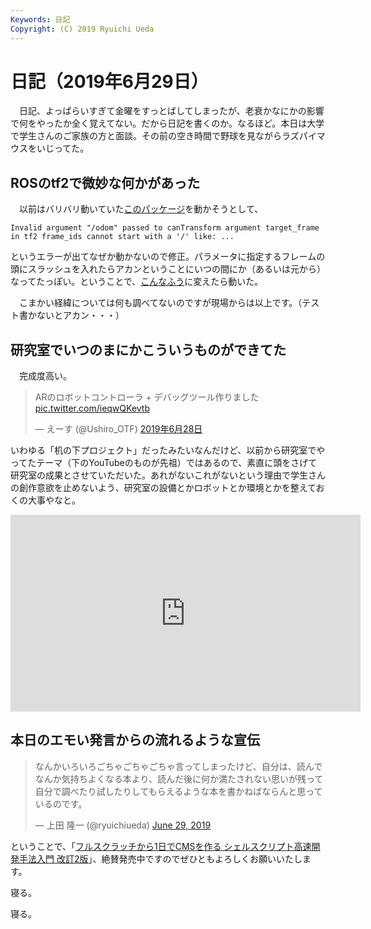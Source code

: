 ```yaml
---
Keywords: 日記
Copyright: (C) 2019 Ryuichi Ueda
---
```


# 日記（2019年6月29日）

　日記、よっぱらいすぎて金曜をすっとばしてしまったが、老衰かなにかの影響で何をやったか全く覚えてない。だから日記を書くのか。なるほど。本日は大学で学生さんのご家族の方と面談。その前の空き時間で野球を見ながらラズパイマウスをいじってた。

## ROSのtf2で微妙な何かがあった

　以前はバリバリ動いていた[このパッケージ](https://github.com/ryuichiueda/raspimouse_navigation_3)を動かそうとして、

```
Invalid argument "/odom" passed to canTransform argument target_frame in tf2 frame_ids cannot start with a '/' like: ...
```

というエラーが出てなぜか動かないので修正。パラメータに指定するフレームの頭にスラッシュを入れたらアカンということにいつの間にか（あるいは元から）なってたっぽい。ということで、[こんなふう](https://github.com/ryuichiueda/raspimouse_navigation_3/commit/c1c3dca4ea008e7f488f6d39faaf0aa953568b71#diff-2f5bfa1f6175ba86d4a527709bc0a282)に変えたら動いた。

　こまかい経緯については何も調べてないのですが現場からは以上です。（テスト書かないとアカン・・・）

## 研究室でいつのまにかこういうものができてた

　完成度高い。

<blockquote class="twitter-tweet" data-lang="ja"><p lang="ja" dir="ltr">ARのロボットコントローラ + デバッグツール作りました <a href="https://t.co/ieqwQKevtb">pic.twitter.com/ieqwQKevtb</a></p>&mdash; えーす (@Ushiro_OTF) <a href="https://twitter.com/Ushiro_OTF/status/1144543273467334656?ref_src=twsrc%5Etfw">2019年6月28日</a></blockquote>
<script async src="https://platform.twitter.com/widgets.js" charset="utf-8"></script>


いわゆる「机の下プロジェクト」だったみたいなんだけど、以前から研究室でやってたテーマ（下のYouTubeのものが先祖）ではあるので、素直に頭をさげて研究室の成果とさせていただいた。あれがないこれがないという理由で学生さんの創作意欲を止めないよう、研究室の設備とかロボットとか環境とかを整えておくの大事やなと。

<iframe width="560" height="315" src="https://www.youtube.com/embed/Kvja3ROYhB4" frameborder="0" allow="accelerometer; autoplay; encrypted-media; gyroscope; picture-in-picture" allowfullscreen></iframe>

## 本日のエモい発言からの流れるような宣伝

<blockquote class="twitter-tweet" data-partner="tweetdeck"><p lang="ja" dir="ltr">なんかいろいろごちゃごちゃごちゃ言ってしまったけど、自分は、読んでなんか気持ちよくなる本より、読んだ後に何か満たされない思いが残って自分で調べたり試したりしてもらえるような本を書かねばならんと思っているのです。</p>&mdash; 上田 隆一 (@ryuichiueda) <a href="https://twitter.com/ryuichiueda/status/1144969295148933120?ref_src=twsrc%5Etfw">June 29, 2019</a></blockquote>
<script async src="https://platform.twitter.com/widgets.js" charset="utf-8"></script>

ということで、「[フルスクラッチから1日でCMSを作る シェルスクリプト高速開発手法入門 改訂2版](/?post=20190616_bashcms2_book)」、絶賛発売中ですのでぜひともよろしくお願いいたします。


寝る。

寝る。
